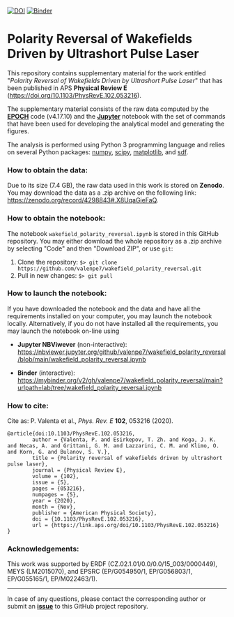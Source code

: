 [![DOI](https://zenodo.org/badge/DOI/10.1103/PhysRevE.102.053216.svg)](https://doi.org/10.1103/PhysRevE.102.053216)
[![Binder](https://mybinder.org/badge_logo.svg)](https://mybinder.org/v2/gh/valenpe7/wakefield_polarity_reversal/main?urlpath=lab/tree/wakefield_polarity_reversal.ipynb)

# Polarity Reversal of Wakefields Driven by Ultrashort Pulse Laser

This repository contains supplementary material for the work entitled "*Polarity Reversal of Wakefields Driven by Ultrashort Pulse Laser*" that has been published in APS **Physical Review E** (https://doi.org/10.1103/PhysRevE.102.053216).

The supplementary material consists of the raw data computed by the **[EPOCH](https://cfsa-pmw.warwick.ac.uk/EPOCH)** code (v4.17.10) and the **[Jupyter](https://jupyter.org/)** notebook with the set of commands that have been used for developing the analytical model and generating the figures.

The analysis is performed using Python 3 programming language and relies on several Python packages: [numpy](https://github.com/numpy/numpy), [scipy](https://github.com/scipy/scipy), [matplotlib](https://github.com/matplotlib/matplotlib), and [sdf](https://github.com/keithbennett/SDF).

### How to obtain the data:

Due to its size (7.4 GB), the raw data used in this work is stored on **Zenodo**. You may download the data as a .zip archive on the following link: https://zenodo.org/record/4298843#.X8UqaGieFaQ.

### How to obtain the notebook:

The notebook `wakefield_polarity_reversal.ipynb` is stored in this GitHub repository. You may either download the whole repository as a .zip archive by selecting "Code" and then "Download ZIP", or use `git`:

1. Clone the repository: ``` $> git clone https://github.com/valenpe7/wakefield_polarity_reversal.git ```
2. Pull in new changes: ``` $> git pull ```

### How to launch the notebook:

If you have downloaded the notebook and the data and have all the requirements installed on your computer, you may launch the notebook locally. Alternatively, if you do not have installed all the requirements, you may launch the notebook on-line using
* **Jupyter NBViwever** (non-interactive): https://nbviewer.jupyter.org/github/valenpe7/wakefield_polarity_reversal/blob/main/wakefield_polarity_reversal.ipynb

* **Binder** (interactive): https://mybinder.org/v2/gh/valenpe7/wakefield_polarity_reversal/main?urlpath=lab/tree/wakefield_polarity_reversal.ipynb

### How to cite:

Cite as: P. Valenta et al., *Phys. Rev. E* **102**, 053216 (2020).
```
@article{doi:10.1103/PhysRevE.102.053216,
        author = {Valenta, P. and Esirkepov, T. Zh. and Koga, J. K. and Necas, A. and Grittani, G. M. and Lazzarini, C. M. and Klimo, O. and Korn, G. and Bulanov, S. V.},
        title = {Polarity reversal of wakefields driven by ultrashort pulse laser},
        journal = {Physical Review E},
        volume = {102},
        issue = {5},
        pages = {053216},
        numpages = {5},
        year = {2020},
        month = {Nov},
        publisher = {American Physical Society},
        doi = {10.1103/PhysRevE.102.053216},
        url = {https://link.aps.org/doi/10.1103/PhysRevE.102.053216}
}
```

### Acknowledgements:

This work was supported by ERDF (CZ.02.1.01/0.0/0.0/15_003/0000449), MEYS (LM2015070), and EPSRC (EP/G054950/1, EP/G056803/1, EP/G055165/1, EP/M022463/1).

---

In case of any questions, please contact the corresponding author or submit an **[issue](https://github.com/valenpe7/wakefield_polarity_reversal/issues)** to this GitHub project repository.
